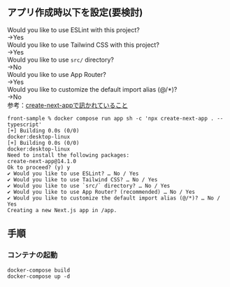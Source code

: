 ## アプリ作成時以下を設定(要検討)
Would you like to use ESLint with this project?<br>
→Yes<br>
Would you like to use Tailwind CSS with this project?<br>
→Yes<br>
Would you like to use `src/` directory?<br>
→No<br>
Would you like to use App Router?<br>
→Yes<br>
Would you like to customize the default import alias (@/*)?<br>
→No<br>
参考：[create-next-appで訊かれていること](https://zenn.dev/ikkik/articles/51d97ff70bd0da#%E2%9C%94-would-you-like-to-customize-the-default-import-alias%3F)
```
front-sample % docker compose run app sh -c 'npx create-next-app . --typescript'
[+] Building 0.0s (0/0)                                                                                                               docker:desktop-linux
[+] Building 0.0s (0/0)                                                                                                               docker:desktop-linux
Need to install the following packages:
create-next-app@14.1.0
Ok to proceed? (y) y
✔ Would you like to use ESLint? … No / Yes
✔ Would you like to use Tailwind CSS? … No / Yes
✔ Would you like to use `src/` directory? … No / Yes
✔ Would you like to use App Router? (recommended) … No / Yes
✔ Would you like to customize the default import alias (@/*)? … No / Yes
Creating a new Next.js app in /app.
```

## 手順

### コンテナの起動

```
docker-compose build
docker-compose up -d
```
